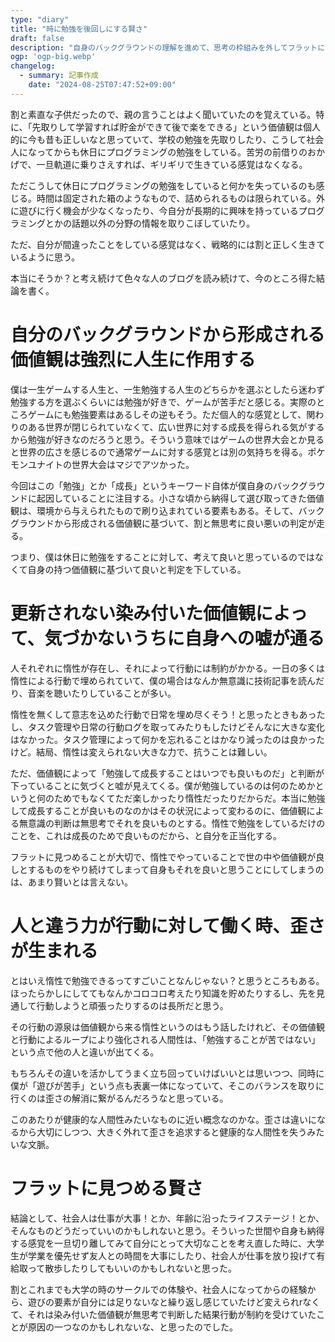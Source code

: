 ```yaml
---
type: "diary"
title: "時に勉強を後回しにする賢さ"
draft: false
description: "自身のバックグラウンドの理解を進めて、思考の枠組みを外してフラットにする"
ogp: 'ogp-big.webp'
changelog:
  - summary: 記事作成
    date: "2024-08-25T07:47:52+09:00"
---
```


<!-- titleは自動で入る -->
割と素直な子供だったので、親の言うことはよく聞いていたのを覚えている。特に、「先取りして学習すれば貯金ができて後で楽をできる」という価値観は個人的に今も昔も正しいなと思っていて、学校の勉強を先取りしたり、こうして社会人になってからも休日にプログラミングの勉強をしている。苦労の前借りのおかげで、一旦軌道に乗りさえすれば、ギリギリで生きている感覚はなくなる。

ただこうして休日にプログラミングの勉強をしていると何かを失っているのも感じる。時間は固定された箱のようなもので、詰められるものは限られている。外に遊びに行く機会が少なくなったり、今自分が長期的に興味を持っているプログラミングとかの話題以外の分野の情報を取りこぼしていたり。

ただ、自分が間違ったことをしている感覚はなく、戦略的には割と正しく生きているように思う。

本当にそうか？と考え続けて色々な人のブログを読み続けて、今のところ得た結論を書く。

# 自分のバックグラウンドから形成される価値観は強烈に人生に作用する

僕は一生ゲームする人生と、一生勉強する人生のどちらかを選ぶとしたら迷わず勉強する方を選ぶくらいには勉強が好きで、ゲームが苦手だと感じる。実際のところゲームにも勉強要素はあるしその逆もそう。ただ個人的な感覚として、関わりのある世界が閉じられていなくて、広い世界に対する成長を得られる気がするから勉強が好きなのだろうと思う。そういう意味ではゲームの世界大会とか見ると世界の広さを感じるので通常ゲームに対する感覚とは別の気持ちを得る。ポケモンユナイトの世界大会はマジでアツかった。

今回はこの「勉強」とか「成長」というキーワード自体が僕自身のバックグラウンドに起因していることに注目する。小さな頃から納得して選び取ってきた価値観は、環境から与えられたもので刷り込まれている要素もある。そして、バックグラウンドから形成される価値観に基づいて、割と無思考に良い悪いの判定が走る。

つまり、僕は休日に勉強をすることに対して、考えて良いと思っているのではなくて自身の持つ価値観に基づいて良いと判定を下している。

# 更新されない染み付いた価値観によって、気づかないうちに自身への嘘が通る

人それぞれに惰性が存在し、それによって行動には制約がかかる。一日の多くは惰性による行動で埋められていて、僕の場合はなんか無意識に技術記事を読んだり、音楽を聴いたりしていることが多い。

惰性を無くして意志を込めた行動で日常を埋め尽くそう！と思ったときもあったし、タスク管理や日常の行動ログを取ってみたりもしたけどそんなに大きな変化はなかった。タスク管理によって何かを忘れることはかなり減ったのは良かったけど。結局、惰性は変えられない大きな力で、抗うことは難しい。

ただ、価値観によって「勉強して成長することはいつでも良いものだ」と判断が下っていることに気づくと嘘が見えてくる。僕が勉強しているのは何のためかというと何のためでもなくてただ楽しかったり惰性だったりだからだ。本当に勉強して成長することが良いものなのかはその状況によって変わるのに、価値観による無意識の判断は無思考でそれを良いものとする。惰性で勉強をしているだけのことを、これは成長のためで良いものだから、と自分を正当化する。

フラットに見つめることが大切で、惰性でやっていることで世の中や価値観が良しとするものをやり続けてしまって自身もそれを良いと思うことにしてしまうのは、あまり賢いとは言えない。

# 人と違う力が行動に対して働く時、歪さが生まれる

とはいえ惰性で勉強できるってすごいことなんじゃない？と思うところもある。ほったらかしにしててもなんかコロコロ考えたり知識を貯めたりするし、先を見通して行動しようと頑張ったりするのは長所だと思う。

その行動の源泉は価値観から来る惰性というのはもう話したけれど、その価値観と行動によるループにより強化される人間性は、「勉強することが苦ではない」という点で他の人と違いが出てくる。

もちろんその違いを活かしてうまく立ち回っていけばいいとは思いつつ、同時に僕が「遊びが苦手」という点も表裏一体になっていて、そこのバランスを取りに行くのは歪さの解消に繋がるんだろうなと思っている。

このあたりが健康的な人間性みたいなものに近い概念なのかな。歪さは違いになるから大切にしつつ、大きく外れて歪さを追求すると健康的な人間性を失うみたいな文脈。

# フラットに見つめる賢さ

結論として、社会人は仕事が大事！とか、年齢に沿ったライフステージ！とか、そんなものどうだっていいのかもしれないと思う。そういった世間や自身も納得する感覚を一旦切り離してみて自分にとって大切なことを考え直した時に、大学生が学業を優先せず友人との時間を大事にしたり、社会人が仕事を放り投げて有給取って散歩したりしてもいいのかもしれないと思った。

割とこれまでも大学の時のサークルでの体験や、社会人になってからの経験から、遊びの要素が自分には足りないなと繰り返し感じていたけど変えられrなくて、それは染み付いた価値観が無思考で判断した結果行動が制約を受けていたことが原因の一つなのかもしれないな、と思ったのでした。
